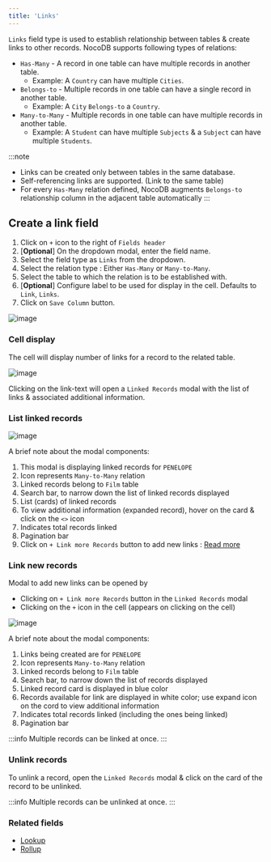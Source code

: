 ```yaml
---
title: 'Links'
---
```



`Links` field type is used to establish relationship between tables & create links to other records. 
NocoDB supports following types of relations:
- `Has-Many` - A record in one table can have multiple records in another table. 
  - Example: A `Country` can have multiple `Cities`.
- `Belongs-to` - Multiple records in one table can have a single record in another table. 
  - Example: A `City` `Belongs-to` a `Country`.
- `Many-to-Many` - Multiple records in one table can have multiple records in another table. 
  - Example: A `Student` can have multiple `Subjects` & a `Subject` can have multiple `Students`. 

:::note
- Links can be created only between tables in the same database.
- Self-referencing links are supported. (Link to the same table)
- For every `Has-Many` relation defined, NocoDB augments `Belongs-to` relationship column in the adjacent table automatically
:::

## Create a link field
1. Click on `+` icon to the right of `Fields header`
2. [**Optional**] On the dropdown modal, enter the field name.
3. Select the field type as `Links` from the dropdown.
4. Select the relation type : Either `Has-Many` or `Many-to-Many`.
5. Select the table to which the relation is to be established with.
6. [**Optional**] Configure label to be used for display in the cell. Defaults to `Link`, `Links`.
7. Click on `Save Column` button.

![image](/img/v2/fields/links.png)

### Cell display
The cell will display number of links for a record to the related table. 

![image](/img/v2/fields/links-cell-display.png)

Clicking on the link-text will open a `Linked Records` modal with the list of links & associated additional information.

### List linked records

![image](/img/v2/fields/linked-records-modal.png)

A brief note about the modal components:
1. This modal is displaying linked records for `PENELOPE`
2. Icon represents `Many-to-Many` relation
3. Linked records belong to `Film` table
4. Search bar, to narrow down the list of linked records displayed
5. List (cards) of linked records
6. To view additional information (expanded record), hover on the card & click on the `<>` icon
7. Indicates total records linked
8. Pagination bar
9. Click on `+ Link more Records` button to add new links : [Read more](#link-new-records)
 
### Link new records

Modal to add new links can be opened by
- Clicking on `+ Link more Records` button in the `Linked Records` modal
- Clicking on the `+` icon in the cell (appears on clicking on the cell)

![image](/img/v2/fields/add-link-modal.png)

A brief note about the modal components:
1. Links being created are for `PENELOPE`
2. Icon represents `Many-to-Many` relation
3. Linked records belong to `Film` table
4. Search bar, to narrow down the list of records displayed
5. Linked record card is displayed in blue color
6. Records available for link are displayed in white color; use expand icon on the cord to view additional information
7. Indicates total records linked (including the ones being linked)
8. Pagination bar

:::info
Multiple records can be linked at once.
:::

### Unlink records
To unlink a record, open the `Linked Records` modal & click on the card of the record to be unlinked.

:::info
Multiple records can be unlinked at once.
:::

### Related fields
- [Lookup](020.lookup.md)
- [Rollup](030.rollup.md)